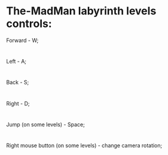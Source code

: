 # The-MadMan labyrinth levels controls:
Forward - W;
#
Left - A;
#
Back - S;
#
Right - D;
#
Jump (on some levels) - Space;
#
Right mouse button (on some levels) - change camera rotation;
#
